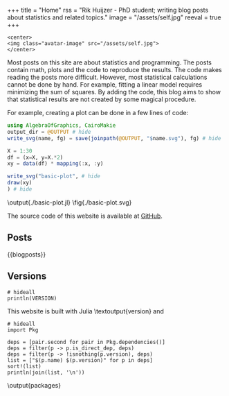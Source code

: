 +++
title = "Home"
rss = "Rik Huijzer - PhD student; writing blog posts about statistics and related topics."
image = "/assets/self.jpg"
reeval = true
+++

~~~
<center>
<img class="avatar-image" src="/assets/self.jpg">
</center>
~~~

Most posts on this site are about statistics and programming.
The posts contain math, plots and the code to reproduce the results.
The code makes reading the posts more difficult.
However, most statistical calculations cannot be done by hand.
For example, fitting a linear model requires minimizing the sum of squares.
By adding the code, this blog aims to show that statistical results are not created by some magical procedure.

For example, creating a plot can be done in a few lines of code:

```julia:./basic-plot.jl
using AlgebraOfGraphics, CairoMakie
output_dir = @OUTPUT # hide
write_svg(name, fg) = save(joinpath(@OUTPUT, "$name.svg"), fg) # hide

X = 1:30
df = (x=X, y=X.*2)
xy = data(df) * mapping(:x, :y)

write_svg("basic-plot", # hide
draw(xy)
) # hide
```
\output{./basic-plot.jl}
\fig{./basic-plot.svg}

The source code of this website is available at [GitHub](https://github.com/rikhuijzer/huijzer.xyz).

## Posts

{{blogposts}}

## Versions

```julia:version
# hideall
println(VERSION)
```

This website is built with Julia \textoutput{version} and

```julia:packages
# hideall
import Pkg

deps = [pair.second for pair in Pkg.dependencies()]
deps = filter(p -> p.is_direct_dep, deps)
deps = filter(p -> !isnothing(p.version), deps)
list = ["$(p.name) $(p.version)" for p in deps]
sort!(list)
println(join(list, '\n'))
```
\output{packages}
